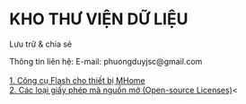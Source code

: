 # KHO THƯ VIỆN DỮ LIỆU
Lưu trữ & chia sẻ
<div>
Thông tin liên hệ:
E-mail: phuongduyjsc@gmail.com
<br/>
</div>
<div>
  <br/>
<a href="https://3mhousing.github.io/MHome-Tool/"> 1. Công cụ Flash cho thiết bị MHome</a><br/>
<a href="https://choosealicense.com/"> 2. Các loại giấy phép mã nguồn mở (Open-source Licenses)</a><<br/>
</div>
